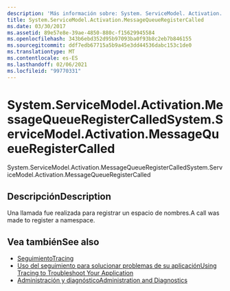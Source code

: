 ```yaml
---
description: 'Más información sobre: System. ServiceModel. Activation. MessageQueueRegisterCalled'
title: System.ServiceModel.Activation.MessageQueueRegisterCalled
ms.date: 03/30/2017
ms.assetid: 89e57e8e-39ae-4850-880c-f15629945584
ms.openlocfilehash: 343b6ebd352d95b97093ba0f93b8c2eb7b846155
ms.sourcegitcommit: ddf7edb67715a5b9a45e3dd44536dabc153c1de0
ms.translationtype: MT
ms.contentlocale: es-ES
ms.lasthandoff: 02/06/2021
ms.locfileid: "99770331"
---
```

# <a name="systemservicemodelactivationmessagequeueregistercalled"></a><span data-ttu-id="d7271-103">System.ServiceModel.Activation.MessageQueueRegisterCalled</span><span class="sxs-lookup"><span data-stu-id="d7271-103">System.ServiceModel.Activation.MessageQueueRegisterCalled</span></span>

<span data-ttu-id="d7271-104">System.ServiceModel.Activation.MessageQueueRegisterCalled</span><span class="sxs-lookup"><span data-stu-id="d7271-104">System.ServiceModel.Activation.MessageQueueRegisterCalled</span></span>  
  
## <a name="description"></a><span data-ttu-id="d7271-105">Descripción</span><span class="sxs-lookup"><span data-stu-id="d7271-105">Description</span></span>  

 <span data-ttu-id="d7271-106">Una llamada fue realizada para registrar un espacio de nombres.</span><span class="sxs-lookup"><span data-stu-id="d7271-106">A call was made to register a namespace.</span></span>  
  
## <a name="see-also"></a><span data-ttu-id="d7271-107">Vea también</span><span class="sxs-lookup"><span data-stu-id="d7271-107">See also</span></span>

- [<span data-ttu-id="d7271-108">Seguimiento</span><span class="sxs-lookup"><span data-stu-id="d7271-108">Tracing</span></span>](index.md)
- [<span data-ttu-id="d7271-109">Uso del seguimiento para solucionar problemas de su aplicación</span><span class="sxs-lookup"><span data-stu-id="d7271-109">Using Tracing to Troubleshoot Your Application</span></span>](using-tracing-to-troubleshoot-your-application.md)
- [<span data-ttu-id="d7271-110">Administración y diagnóstico</span><span class="sxs-lookup"><span data-stu-id="d7271-110">Administration and Diagnostics</span></span>](../index.md)
